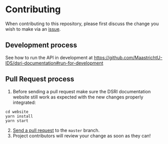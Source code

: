 # Contributing

When contributing to this repository, please first discuss the change you wish to make via an [issue](https://github.com/MaastrichtU-IDS/dsri-documentation/issues).

## Development process

See how to run the API in development at https://github.com/MaastrichtU-IDS/dsri-documentation#run-for-development

## Pull Request process

1. Before sending a pull request make sure the DSRI documentation website still work as expected with the new changes properly integrated:
```
cd website
yarn install
yarn start
```
2. [Send a pull request](https://github.com/MaastrichtU-IDS/dsri-documentation/compare) to the `master` branch.
3. Project contributors will review your change as soon as they can!

